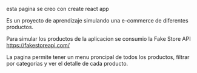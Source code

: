 esta pagina se creo con create react app

Es un proyecto de aprendizaje simulando una e-commerce de diferentes productos.

Para simular los productos de la aplicacion se consumio la Fake Store API https://fakestoreapi.com/

La pagina permite tener un menu proncipal de todos los productos, filtrar por categorias y ver el detalle de cada producto.